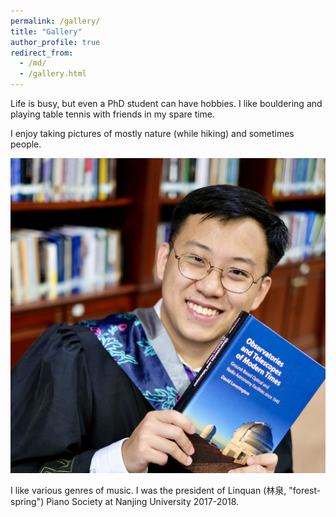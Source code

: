```yaml
---
permalink: /gallery/
title: "Gallery"
author_profile: true
redirect_from: 
  - /md/
  - /gallery.html
---
```


Life is busy, but even a PhD student can have hobbies. I like bouldering and playing table tennis with friends in my spare time.

I enjoy taking pictures of mostly nature (while hiking) and sometimes people.

<img src='/images/DSCF2545.jpg'>

I like various genres of music. I was the president of Linquan (林泉, "forest-spring") Piano Society at Nanjing University 2017-2018.

